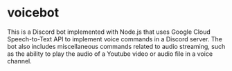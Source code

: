 # voicebot
This is a Discord bot implemented with Node.js that uses Google Cloud Speech-to-Text API to implement voice commands in a Discord server. The bot also includes miscellaneous commands related to audio streaming, such as the ability to play the audio of a Youtube video or audio file in a voice channel.
